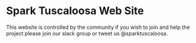 # Spark Tuscaloosa Web Site

This website is controlled by the community if you wish
to join and help the project please join our slack group
or tweet us @sparktuscaloosa.